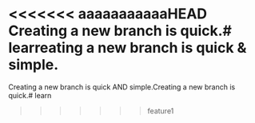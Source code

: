 <<<<<<< aaaaaaaaaaaHEAD
Creating a new branch is quick.# learreating a new branch is quick & simple.
=======
Creating a new branch is quick AND simple.Creating a new branch is quick.# learn
>>>>>>> feature1
